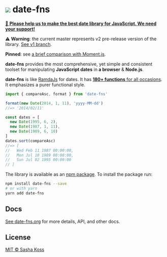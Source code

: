 # ![](https://cdn.rawgit.com/date-fns/date-fns/c5bcd92d04f14da194e6298101a6509b1c3b30f0/docs/logo.svg) date-fns

[🙏 **Please help us to make the best date library for JavaScript. We need your support!**](https://opencollective.com/date-fns)

⚠️ **Warning**: the current master represents v2 pre-release version of the library. [See v1 branch](https://github.com/date-fns/date-fns/tree/v1).

**Pinned**: see [a brief comparison with Moment.js](https://github.com/date-fns/date-fns/issues/275#issuecomment-264934189).

**date-fns** provides the most comprehensive, yet simple and consistent toolset
for manipulating **JavaScript dates** in **a browser** & **Node.js**.

**date-fns** is like [RamdaJs](https://ramdajs.com) for dates. It has
[**180+ functions** for all occasions](https://date-fns.org/docs/).
It emphasizes a purer functional style.

```js
import { compareAsc, format } from 'date-fns'

format(new Date(2014, 1, 11), 'yyyy-MM-dd')
//=> '2014/02/11'

const dates = [
  new Date(1995, 6, 2),
  new Date(1987, 1, 11),
  new Date(1989, 6, 10)
]
dates.sort(compareAsc)
//=> [
//   Wed Feb 11 1987 00:00:00,
//   Mon Jul 10 1989 00:00:00,
//   Sun Jul 02 1995 00:00:00
// ]
```

The library is available as an [npm package](https://www.npmjs.com/package/date-fns).
To install the package run:

```bash
npm install date-fns --save
# or with yarn
yarn add date-fns
```

## Docs

[See date-fns.org](https://date-fns.org/) for more details, API,
and other docs.

## License

[MIT © Sasha Koss](https://kossnocorp.mit-license.org/)
